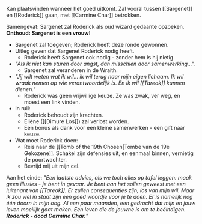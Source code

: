 Kan plaatsvinden wanneer het goed uitkomt. Zal vooral tussen [[Sargenet]] en [[Roderick]] gaan, met [[Carmine Char]] betrokken.

Samengevat: Sargenet zal Roderick als oud wizard gedaante opzoeken.
**Onthoud: Sargenet is een vrouw!**
- Sargenet zal toegeven; Roderick heeft deze ronde gewonnen.
- Uitleg geven dat Sargenet Roderick nodig heeft.
	- Roderick heeft Sargenet ook nodig - zonder hem is hij nietig.
- *"Als ik niet kan sturen door angst, dan misschien door samenwerking..."*.
	- Sargenet zal veranderen in de Wraith.
- *"Jij wilt weten wat ik wil... ik wil terug naar mijn eigen lichaam. Ik wil wraak nemen op wie verantwoordelijk is. En ik wil [[Tareok]] kunnen dienen."*
	- Roderick was geen vrijwillige keuze. Ze was zwak, ver weg, en moest een link vinden. 
- In ruil:
	- Roderick behoudt zijn krachten.
	- Eliëne ([[Dimure Los]]) zal verlost worden.
	- Een bonus als dank voor een kleine samenwerken - een gift naar keuze.
- Wat moet Roderick doen:
	- Reis naar de [[Tomb of the 19th Chosen|Tombe van de 19e Gekozene]]. Schakel zijn defensies uit, en eenmaal binnen, vernietig de poortwachter.
	- Bevrijd mij uit mijn cel.

Aan het einde: 
*"Een laatste advies, als we toch alles op tafel leggen: maak geen illusies - je bent in gevaar. Je bent aan het sollen geweest met een luitenant van [[Tareok]]. Er zullen consequenties zijn, los van mijn wil. Maar ik zou wel in staat zijn een goed woordje voor je te doen. Er is namelijk nog één doorn in mijn oog. Al een paar maanden, een gedrocht dat mijn en jouw leven moeilijk gaat maken. Een leven die de jouwne is om te beëindigen. **Roderick - dood Carmine Char.**"*